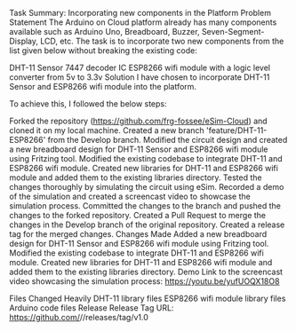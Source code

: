 Task Summary: Incorporating new components in the Platform
Problem Statement
The Arduino on Cloud platform already has many components available such as Arduino Uno, Breadboard, Buzzer, Seven-Segment-Display, LCD, etc. The task is to incorporate two new components from the list given below without breaking the existing code:

DHT-11 Sensor
7447 decoder IC
ESP8266 wifi module with a logic level converter from 5v to 3.3v
Solution
I have chosen to incorporate DHT-11 Sensor and ESP8266 wifi module into the platform.

To achieve this, I followed the below steps:

Forked the repository (https://github.com/frg-fossee/eSim-Cloud) and cloned it on my local machine.
Created a new branch 'feature/DHT-11-ESP8266' from the Develop branch.
Modified the circuit design and created a new breadboard design for DHT-11 Sensor and ESP8266 wifi module using Fritzing tool.
Modified the existing codebase to integrate DHT-11 and ESP8266 wifi module.
Created new libraries for DHT-11 and ESP8266 wifi module and added them to the existing libraries directory.
Tested the changes thoroughly by simulating the circuit using eSim.
Recorded a demo of the simulation and created a screencast video to showcase the simulation process.
Committed the changes to the branch and pushed the changes to the forked repository.
Created a Pull Request to merge the changes in the Develop branch of the original repository.
Created a release tag for the merged changes.
Changes Made
Added a new breadboard design for DHT-11 Sensor and ESP8266 wifi module using Fritzing tool.
Modified the existing codebase to integrate DHT-11 and ESP8266 wifi module.
Created new libraries for DHT-11 and ESP8266 wifi module and added them to the existing libraries directory.
Demo
Link to the screencast video showcasing the simulation process: https://youtu.be/yufUOQX18O8

Files Changed Heavily
DHT-11 library files
ESP8266 wifi module library files
Arduino code files
Release
Release Tag URL: https://github.com/<your username>/<your project name>/releases/tag/v1.0